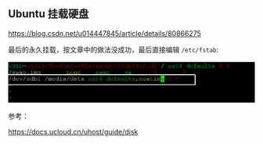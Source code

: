 ## Ubuntu 挂载硬盘

https://blog.csdn.net/u014447845/article/details/80866275

最后的永久挂载，按文章中的做法没成功，最后直接编辑 `/etc/fstab`:

![](./src/2020041701.png)

参考：

https://docs.ucloud.cn/uhost/guide/disk